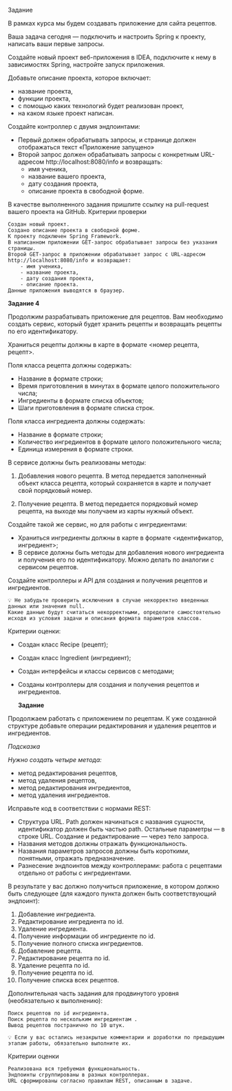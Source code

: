 
Задание

В рамках курса мы будем создавать приложение для сайта рецептов.

Ваша задача сегодня — подключить и настроить Spring к проекту, написать ваши первые запросы.

Создайте новый проект веб-приложения в IDEA, подключите к нему в зависимостях Spring, настройте запуск приложения.

Добавьте описание проекта, которое включает:

* название проекта,
* функции проекта,
* с помощью каких технологий будет реализован проект,
* на каком языке проект написан.

Создайте контроллер с двумя эндпоинтами:
* Первый должен обрабатывать запросы, и странице должен отображаться текст «Приложение запущено»
* Второй запрос должен обрабатывать запросы с конкретным URL-адресом http://localhost:8080/info и возвращать:
    * имя ученика,
    * название вашего проекта,
    * дату создания проекта,
    * описание проекта в свободной форме.

В качестве выполненного задания пришлите ссылку на pull-request вашего проекта на GitHub.
Критерии проверки

    Создан новый проект.
    Создано описание проекта в свободной форме.
    К проекту подключен Spring Framework.
    В написанном приложении GET-запрос обрабатывает запросы без указания страницы.
    Второй GET-запрос в приложении обрабатывает запрос с URL-адресом http://localhost:8080/info и возвращает:
        - имя ученика,
        - название проекта,
        - дату создания проекта,
        - описание проекта.
    Данные приложения выводятся в браузер.
 
**Задание 4**

Продолжим разрабатывать приложение для рецептов. Вам необходимо создать сервис, который будет хранить рецепты и возвращать рецепты по его идентификатору.

Храниться рецепты должны в карте в формате <номер рецепта, рецепт>.

Поля класса рецепта должны содержать:

* Название в формате строки;
* Время приготовления в минутах в формате целого положительного числа;
* Ингредиенты в формате списка объектов;
* Шаги приготовления в формате списка строк.

Поля класса ингредиента должны содержать:

* Название в формате строки;
* Количество ингредиентов в формате целого положительного числа;
* Единица измерения в формате строки.

В сервисе должны быть реализованы методы:

1. Добавления нового рецепта.
В метод передается заполненный объект класса рецепта, который сохраняется в карте и получает свой порядковый номер.

2. Получение рецепта.
В метод передается порядковый номер рецепта, на выходе мы получаем из карты нужный объект.

Создайте такой же сервис, но для работы с ингредиентами:

* Храниться ингредиенты должны в карте в формате <идентификатор, ингредиент>;
* В сервисе должны быть методы для добавления нового ингредиента и получения его по идентификатору. Можно делать по аналогии с сервисом рецептов.

Создайте контроллеры и API для создания и получения рецептов и ингредиентов.

    💡 Не забудьте проверить исключения в случае некорректно введенных данных или значения null. 
    Какие данные будут считаться некорректными, определите самостоятельно исходя из условия задачи и описания формата параметров классов.

Критерии оценки:

* Создан класс Recipe (рецепт);
* Создан класс Ingredient (ингредиент);
* Создан интерфейсы и классы сервисов с методами;
* Созданы контроллеры для создания и получения рецептов и ингредиентов.


   **Задание**

Продолжаем работать с приложением по рецептам. К уже созданной структуре добавьте операции редактирования и удаления рецептов и ингредиентов.

_Подсказка_

_Нужно создать четыре метода:_

* метод редактирования рецептов,
* метод удаления рецептов,
* метод редактирования ингредиентов,
* метод удаления ингредиентов.

Исправьте код в соответствии с нормами REST:

* Структура URL. Path должен начинаться с названия сущности, идентификатор должен быть частью path. Остальные параметры — в строке URL. Создание и редактирование — через тело запроса.
* Названия методов должны отражать функциональность.
* Названия параметров запросов должны быть короткими, понятными, отражать предназначение.
* Разнесение эндпоинтов между контроллерами: работа с рецептами отдельно от работы с ингредиентами.

В результате у вас должно получиться приложение, в котором должно быть следующее (для каждого пункта должен быть соответствующий эндпоинт):

1. Добавление ингредиента.
2. Редактирование ингредиента по id.
3. Удаление ингредиента.
4. Получение информации об ингредиенте по id.
5. Получение полного списка ингредиентов.
6. Добавление рецепта.
7. Редактирование рецепта по id.
8. Удаление рецепта по id.
9. Получение рецепта по id.
10. Получение списка всех рецептов.

Дополнительная часть задания для продвинутого уровня (необязательно к выполнению):

    Поиск рецептов по id ингредиента.
    Поиск рецепта по нескольким ингредиентам .
    Вывод рецептов постранично по 10 штук.

    💡 Если у вас остались незакрытые комментарии и доработки по предыдущим этапам работы, обязательно выполните их.

Критерии оценки

    Реализована вся требуемая функциональность.
    Эндпоинты сгруппированы в разных контроллерах.
    URL сформированы согласно правилам REST, описанным в задаче.




